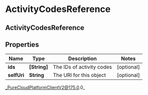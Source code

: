# ActivityCodesReference

## ActivityCodesReference

## Properties

|Name | Type | Description | Notes|
|------------ | ------------- | ------------- | -------------|
| **ids** | **[String]** | The IDs of activity codes | [optional] |
| **selfUri** | **String** | The URI for this object | [optional] |



_PureCloudPlatformClientV2@175.0.0_
